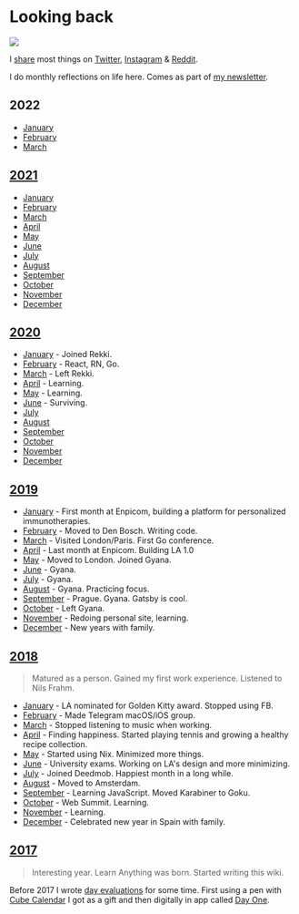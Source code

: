 # Looking back

![](https://preview.redd.it/u6yumuzr80941.jpg?width=960&crop=smart&auto=webp&s=658444db643243036c3d71ecb035d143b6dbdbb4)

I [share](../sharing/sharing.md) most things on [Twitter](https://twitter.com/nikitavoloboev), [Instagram](https://instagram.com/nikitavoloboev) & [Reddit](https://www.reddit.com/user/nikivi).

I do monthly reflections on life here. Comes as part of [my newsletter](https://buttondown.email/nikitavoloboev).

## 2022

- [January](2022/2022-january.md)
- [February](2022/2022-february.md)
- [March](2022/2022-march.md)

## [2021](2021/2021.md)

- [January](2021/2021-january.md)
- [February](2021/2021-february.md)
- [March](2021/2021-march.md)
- [April](2021/2021-april.md)
- [May](2021/2021-may.md)
- [June](2021/2021-june.md)
- [July](2021/2021-july.md)
- [August](2021/2021-august.md)
- [September](2021/2021-september.md)
- [October](2021/2021-october.md)
- [November](2021/2021-november.md)
- [December](2021/2021-december.md)

## [2020](2020/2020.md)

- [January](2020/2020-january.md) - Joined Rekki.
- [February](2020/2020-february.md) - React, RN, Go.
- [March](2020/2020-march.md) - Left Rekki.
- [April](2020/2020-april.md) - Learning.
- [May](2020/2020-may.md) - Learning.
- [June](2020/2020-june.md) - Surviving.
- [July](2020/2020-july.md)
- [August](2020/2020-august.md)
- [September](2020/2020-september.md)
- [October](2020/2020-october.md)
- [November](2020/2020-november.md)
- [December](2020/2020-december.md)

## [2019](2019/2019.md)

- [January](2019/2019-january.md) - First month at Enpicom, building a platform for personalized immunotherapies.
- [February](2019/2019-february.md) - Moved to Den Bosch. Writing code.
- [March](2019/2019-march.md) - Visited London/Paris. First Go conference.
- [April](2019/2019-april.md) - Last month at Enpicom. Building LA 1.0
- [May](2019/2019-may.md) - Moved to London. Joined Gyana.
- [June](2019/2019-june.md) - Gyana.
- [July](2019/2019-july.md) - Gyana.
- [August](2019/2019-august.md) - Gyana. Practicing focus.
- [September](2019/2019-september.md) - Prague. Gyana. Gatsby is cool.
- [October](2019/2019-october.md) - Left Gyana.
- [November](2019/2019-november.md) - Redoing personal site, learning.
- [December](2019/2019-december.md) - New years with family.

## [2018](2018/2018.md)

> Matured as a person. Gained my first work experience. Listened to Nils Frahm.

- [January](2018/2018-january.md) - LA nominated for Golden Kitty award. Stopped using FB.
- [February](2018/2018-february.md) - Made Telegram macOS/iOS group.
- [March](2018/2018-march.md) - Stopped listening to music when working.
- [April](2018/2018-april.md) - Finding happiness. Started playing tennis and growing a healthy recipe collection.
- [May](2018/2018-may.md) - Started using Nix. Minimized more things.
- [June](2018/2018-june.md) - University exams. Working on LA's design and more minimizing.
- [July](2018/2018-july.md) - Joined Deedmob. Happiest month in a long while.
- [August](2018/2018-august.md) - Moved to Amsterdam.
- [September](2018/2018-september.md) - Learning JavaScript. Moved Karabiner to Goku.
- [October](2018/2018-october.md) - Web Summit. Learning.
- [November](2018/2018-november.md) - Learning.
- [December](2018/2018-december.md) - Celebrated new year in Spain with family.

## [2017](2017/2017.md)

> Interesting year. Learn Anything was born. Started writing this wiki.

Before 2017 I wrote [day evaluations](https://medium.com/@nikitavoloboev/day-evaluations-5706f31c9c5e#.m4lw1eo32) for some time. First using a pen with [Cube Calendar](https://www.thecubecalendar.com/en/news) I got as a gift and then digitally in app called [Day One](https://dayoneapp.com).